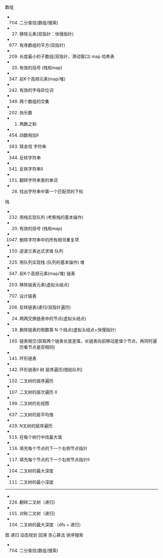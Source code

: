 数组
- 704. 二分查找(数组/搜索)
- 27. 移除元素(双指针：快慢指针)
- 977. 有序数组的平方(双指针)
- 209. 长度最小的子数组(双指针，滑动窗口)
map 哈希表
- 20. 有效的括号 (栈和map)
- 0347. 前K个高频元素(map/堆)
- 242. 有效的字母异位词
- 349. 两个数组的交集
- 202. 快乐数
- 1. 两数之和
- 454. 四数相加II
- 383. 赎金信
字符串
- 344. 反转字符串
- 541. 反转字符串II
- 151. 翻转字符串里的单词
- 28. 找出字符串中第一个匹配项的下标

栈
- 0232. 用栈实现队列 (考察栈的基本操作)
- 20. 有效的括号 (栈和map)
- 1047. 删除字符串中的所有相邻重复项
- 0150. 逆波兰表达式求值
队列
- 225. 用队列实现栈 (队列的基本操作)
堆
- 0347. 前K个高频元素(map/堆)
链表
- 203. 移除链表元素(虚拟头结点)
- 707. 设计链表
- 206. 反转链表(递归/双指针遍历)
- 24. 两两交换链表中的节点(虚拟头结点)
- 19. 删除链表的倒数第 N 个结点(虚拟头结点+快慢指针)
- 160. 链表相交(获取两个链表长度差值，长链表向前移动差值个节点，再同时遍历看节点是否相同)
- 141. 环形链表
- 142. 环形链表II
树
  层序遍历(借助队列)
- 102. 二叉树的层序遍历
- 107. 二叉树的层次遍历 II
- 199. 二叉树的右视图
- 637. 二叉树的层平均值
- 429. N叉树的层序遍历
- 515. 在每个树行中找最大值
- 116. 填充每个节点的下一个右侧节点指针
- 117. 填充每个节点的下一个右侧节点指针II
- 104. 二叉树的最大深度
- 111. 二叉树的最小深度
-----
- 226. 翻转二叉树（递归）
- 101. 对称二叉树（递归）
- 104. 二叉树的最大深度 （dfs + 递归）





图
递归
动态规划
回溯
贪心算法
排序搜索
- 704. 二分查找(数组/搜索)